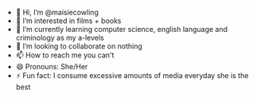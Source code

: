 - 👋 Hi, I’m @maisiecowling
- 👀 I’m interested in films + books
- 🌱 I’m currently learning computer science, english language and criminology as my a-levels
- 💞️ I’m looking to collaborate on nothing
- 📫 How to reach me you can't
- 😄 Pronouns: She/Her
- ⚡ Fun fact: I consume excessive amounts of media everyday she is the best

<!---
maisiecowling/maisiecowling is a ✨ special ✨ repository because its `README.md` (this file) appears on your GitHub profile.
You can click the Preview link to take a look at your changes.
--->

